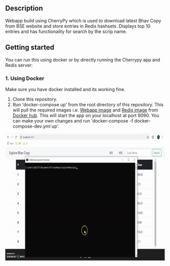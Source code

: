 ## Description
Webapp build using CherryPy which is used to download latest Bhav Copy from BSE website and store entries in Redis hashsets. Displays top 10 entries and has functionality for search by the scrip name.
## Getting started
You can run this using docker or by directly running the Cherrypy app and Redis server:
### 1. Using Docker
Make sure you have docker installed and its working fine.

1. Clone this repository.
2. Run 'docker-compose up' from the root directory of this repository. This will pull the required images i.e. [Webapp image](https://hub.docker.com/r/anshulgera/bhav_copy_app) and [Redis image](https://hub.docker.com/_/redis) from [Docker hub](https://hub.docker.com/). This will start the app on your localhost at port 9090.
You can make your own changes and run 'docker-compose -f docker-compose-dev.yml up'.
<p align="center">
    <img width="640" height="400" src="./app.gif">
</p>